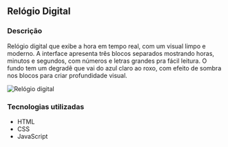 ## Relógio Digital

### Descrição

Relógio digital que exibe a hora em tempo real, com um visual limpo e moderno. A interface apresenta três blocos separados mostrando horas, minutos e segundos, com números e letras grandes pra fácil leitura. O fundo tem um degradê que vai do azul claro ao roxo, com efeito de sombra nos blocos para criar profundidade visual.

![Relógio digital](https://github.com/user-attachments/assets/3a6f222a-588a-45ea-87a4-43d5c0359c48)

### Tecnologias utilizadas

* HTML
* CSS
* JavaScript

